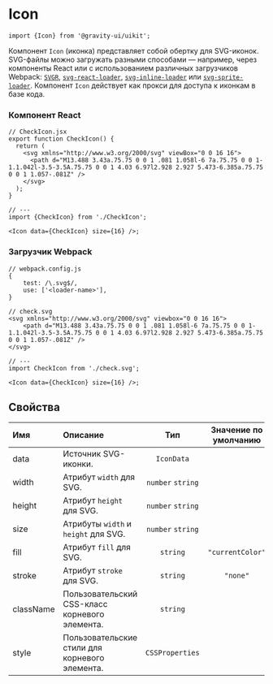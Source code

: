 <!--GITHUB_BLOCK-->

# Icon

<!--/GITHUB_BLOCK-->

```tsx
import {Icon} from '@gravity-ui/uikit';
```

Компонент `Icon` (иконка) представляет собой обертку для SVG-иконок. SVG-файлы можно загружать разными способами — например, через компоненты React или с использованием различных загрузчиков Webpack: [`SVGR`](https://react-svgr.com/docs/webpack/), [`svg-react-loader`](https://github.com/jhamlet/svg-react-loader), [`svg-inline-loader`](https://github.com/webpack-contrib/svg-inline-loader) или [`svg-sprite-loader`](https://github.com/JetBrains/svg-sprite-loader).
Компонент `Icon` действует как прокси для доступа к иконкам в базе кода.

### Компонент React

```tsx
// CheckIcon.jsx
export function CheckIcon() {
  return (
    <svg xmlns="http://www.w3.org/2000/svg" viewBox="0 0 16 16">
      <path d="M13.488 3.43a.75.75 0 0 1 .081 1.058l-6 7a.75.75 0 0 1-1.1.042l-3.5-3.5A.75.75 0 0 1 4.03 6.97l2.928 2.927 5.473-6.385a.75.75 0 0 1 1.057-.081Z" />
    </svg>
  );
}

// ---
import {CheckIcon} from './CheckIcon';

<Icon data={CheckIcon} size={16} />;
```

### Загрузчик Webpack

```tsx
// webpack.config.js
{
    test: /\.svg$/,
    use: ['<loader-name>'],
}

// check.svg
<svg xmlns="http://www.w3.org/2000/svg" viewbox="0 0 16 16">
    <path d="M13.488 3.43a.75.75 0 0 1 .081 1.058l-6 7a.75.75 0 0 1-1.1.042l-3.5-3.5A.75.75 0 0 1 4.03 6.97l2.928 2.927 5.473-6.385a.75.75 0 0 1 1.057-.081Z" />
</svg>

// ---
import CheckIcon from './check.svg';

<Icon data={CheckIcon} size={16} />;
```

## Свойства

| Имя       | Описание                                       |        Тип        | Значение по умолчанию |
| :-------- | :--------------------------------------------- | :---------------: | :-------------------: |
| data      | Источник SVG-иконки.                           |    `IconData`     |                       |
| width     | Атрибут `width` для SVG.                       | `number` `string` |                       |
| height    | Атрибут `height` для SVG.                      | `number` `string` |                       |
| size      | Атрибуты `width` и `height` для SVG.           | `number` `string` |                       |
| fill      | Атрибут `fill` для SVG.                        |     `string`      |   `"currentColor"`    |
| stroke    | Атрибут `stroke` для SVG.                      |     `string`      |       `"none"`        |
| className | Пользовательский CSS-класс корневого элемента. |     `string`      |                       |
| style     | Пользовательские стили для корневого элемента. |  `CSSProperties`  |                       |
